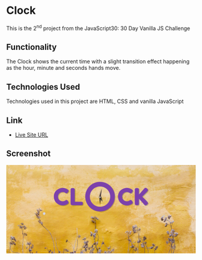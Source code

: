 # Clock

This is the 2<sup>nd</sup> project from the JavaScript30: 30 Day Vanilla JS Challenge

## Functionality

The Clock shows the current time with a slight transition effect happening as the hour, minute and seconds hands move.

## Technologies Used

Technologies used in this project are HTML, CSS and vanilla JavaScript

## Link

- [Live Site URL](https://drum-kit-javascript30.netlify.app/)

## Screenshot

![](./assets/design-files/screenshot.PNG)

